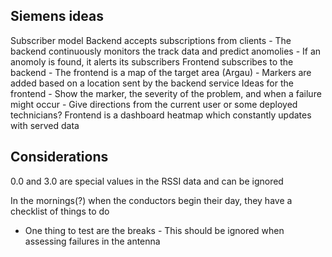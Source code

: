 ## Siemens ideas

Subscriber model
    Backend accepts subscriptions from clients
        - The backend continuously monitors the track data and predict anomolies
        - If an anomoly is found, it alerts its subscribers
    Frontend subscribes to the backend
        - The frontend is a map of the target area (Argau)
        - Markers are added based on a location sent by the backend service
        Ideas for the frontend
            - Show the marker, the severity of the problem, and when a failure might occur
            - Give directions from the current user or some deployed technicians?
    Frontend is a dashboard heatmap which constantly updates with served data

## Considerations

0.0 and 3.0 are special values in the RSSI data and can be ignored

In the mornings(?) when the conductors begin their day, they have a checklist of things to do
 - One thing to test are the breaks - This should be ignored when assessing failures in the antenna
